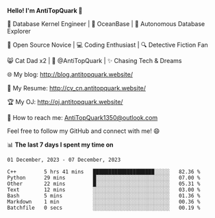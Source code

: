 
**Hello! I'm AntiTopQuark 👋**

🔧 Database Kernel Engineer | 🌊 OceanBase | 🤖 Autonomous Database Explorer

🌱 Open Source Novice | 💻 Coding Enthusiast | 🔍 Detective Fiction Fan

😸 Cat Dad x2 | 🎉 @AntiTopQuark | ✨ Chasing Tech & Dreams

🌐 My blog: http://blog.antitopquark.website/

📄 My Resume: http://cv_cn.antitopquark.website/

🏆 My OJ: http://oj.antitopquark.website/

📧 How to reach me: AntiTopQuark1350@outlook.com

Feel free to follow my GitHub and connect with me! 😄

📊 **The last 7 days I spent my time on** 

<!--START_SECTION:waka-->
```text
01 December, 2023 - 07 December, 2023

C++         5 hrs 41 mins   ████████████████████░░░░░   82.36 % 
Python      29 mins         █░░░░░░░░░░░░░░░░░░░░░░░░   07.00 % 
Other       22 mins         █░░░░░░░░░░░░░░░░░░░░░░░░   05.31 % 
Text        12 mins         ░░░░░░░░░░░░░░░░░░░░░░░░░   03.00 % 
Bash        5 mins          ░░░░░░░░░░░░░░░░░░░░░░░░░   01.36 % 
Markdown    1 min           ░░░░░░░░░░░░░░░░░░░░░░░░░   00.36 % 
Batchfile   0 secs          ░░░░░░░░░░░░░░░░░░░░░░░░░   00.19 %
```
<!--END_SECTION:waka-->


